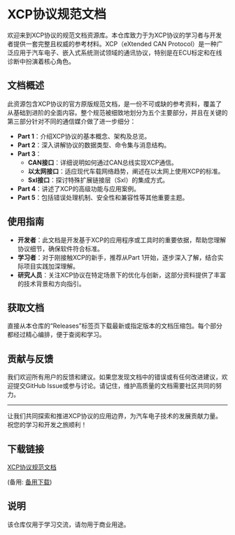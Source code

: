 # XCP协议规范文档

欢迎来到XCP协议的规范文档资源库。本仓库致力于为XCP协议的学习者与开发者提供一套完整且权威的参考材料。XCP（eXtended CAN Protocol）是一种广泛应用于汽车电子、嵌入式系统测试领域的通讯协议，特别是在ECU标定和在线诊断中扮演着核心角色。

## 文档概述

此资源包含XCP协议的官方原版规范文档，是一份不可或缺的参考资料，覆盖了从基础到进阶的全面内容。整个规范被细致地划分为五个主要部分，并且在关键的第三部分针对不同的通信媒介做了进一步细分：

- **Part 1**：介绍XCP协议的基本概念、架构及总览。
- **Part 2**：深入讲解协议的数据类型、命令集与消息结构。
- **Part 3**：
  - **CAN接口**：详细说明如何通过CAN总线实现XCP通信。
  - **以太网接口**：适应现代车载网络趋势，阐述在以太网上使用XCP的标准。
  - **Sxl接口**：探讨特殊扩展链接层（Sxl）的集成方式。
- **Part 4**：讲述了XCP的高级功能与应用案例。
- **Part 5**：包括错误处理机制、安全性和兼容性等其他重要主题。

## 使用指南

- **开发者**：此文档是开发基于XCP的应用程序或工具时的重要依据，帮助您理解协议细节，确保软件符合标准。
- **学习者**：对于刚接触XCP的新手，推荐从Part 1开始，逐步深入了解，结合实际项目实践加深理解。
- **研究人员**：关注XCP协议在特定场景下的优化与创新，这部分资料提供了丰富的技术背景和方向指引。

## 获取文档

直接从本仓库的“Releases”标签页下载最新或指定版本的文档压缩包。每个部分都经过精心编排，便于查阅和学习。

## 贡献与反馈

我们欢迎所有用户的反馈和建议。如果您发现文档中的错误或有任何改进建议，欢迎提交GitHub Issue或参与讨论。请记住，维护高质量的文档需要社区共同的努力。

---

让我们共同探索和推进XCP协议的应用边界，为汽车电子技术的发展贡献力量。祝您的学习和开发之旅顺利！

## 下载链接
[XCP协议规范文档](https://pan.quark.cn/s/49c2a68c40ce) 

(备用: [备用下载](https://pan.baidu.com/s/1cKNIHbeulqQtdNGVMPmogA?pwd=1234))

## 说明

该仓库仅用于学习交流，请勿用于商业用途。
